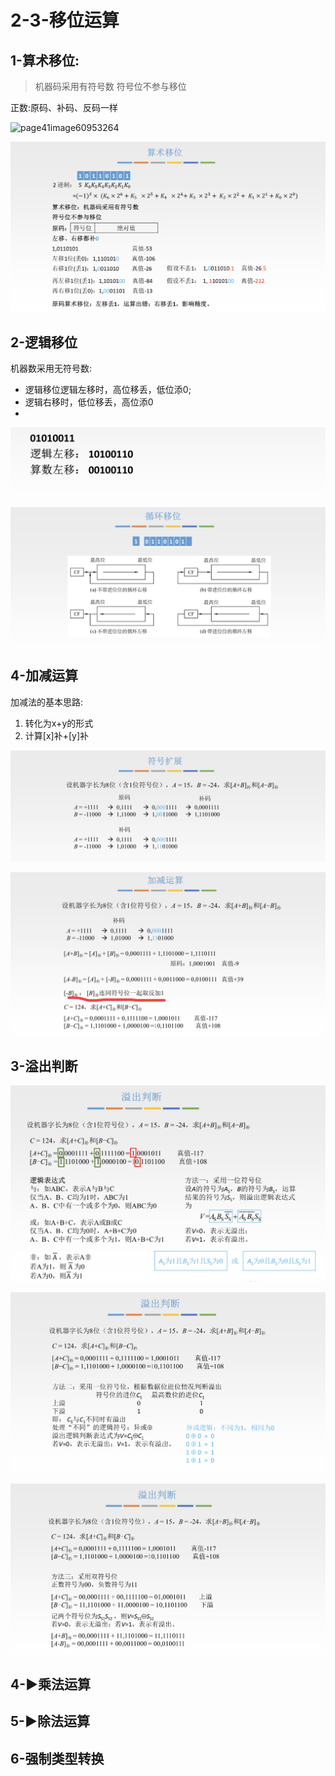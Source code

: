 # 2-3-移位运算

## 1-算术移位:

> 机器码采用有符号数 符号位不参与移位

正数:原码、补码、反码一样

![page41image60953264](blob:https://app.gitbook.com/fa861d93-670a-45e2-a0b2-e2995685de81)

![](../../.gitbook/assets/image%20%28273%29.png)

## 2-逻辑移位

机器数采用无符号数:

* 逻辑移位逻辑左移时，高位移丢，低位添0;
* 逻辑右移时，低位移丢，高位添0
* 
![](../../.gitbook/assets/image%20%2884%29.png)

![](../../.gitbook/assets/image%20%2863%29.png)

## 4-加减运算

加减法的基本思路:

1. 转化为x+y的形式
2. 计算\[x\]补+\[y\]补

![](../../.gitbook/assets/image%20%28225%29.png)

![](../../.gitbook/assets/image%20%28289%29.png)

## 3-溢出判断

![](../../.gitbook/assets/image%20%28106%29.png)

![](../../.gitbook/assets/image%20%28131%29.png)

![](../../.gitbook/assets/image%20%2875%29.png)

## 4-▶乘法运算

## 5-▶除法运算

## 6-强制类型转换



